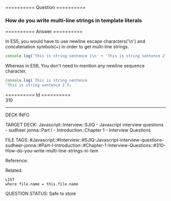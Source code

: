 ========== Question ==========  

### How do you write multi-line strings in template literals  

========== Answer ==========  

In ES5, you would have to use newline escape characters('\\n') and concatenation symbols(+) in order to get multi-line strings.

```javascript
console.log('This is string sentence 1\n' + 'This is string sentence 2');
```

Whereas in ES6, You don't need to mention any newline sequence character,

```javascript
console.log(`This is string sentence
'This is string sentence 2`);
```

========== Id ==========  
310

---

DECK INFO

TARGET DECK: Javascript::Interview::SJIQ - Javascript interview questions - sudheer jonna::Part I - Introduction::Chapter 1 - Interview Questions

FILE TAGS: #Javascript::#Interview::#SJIQ-Javascript-interview-questions-sudheer-jonna::#Part-I-Introduction::#Chapter-1-Interview-Questions::#310-How-do-you-write-multi-line-strings-in-tem

Reference:

Related:

```dataview
LIST
where file.name = this.file.name
```

QUESTION STATUS: Safe to store
